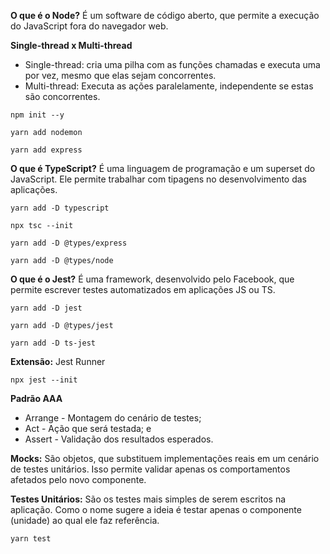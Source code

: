**O que é o Node?** É um software de código aberto, que permite a execução do JavaScript fora do navegador web.

**Single-thread x Multi-thread**
- Single-thread: cria uma pilha com as funções chamadas e executa uma por vez, mesmo que elas sejam concorrentes.
- Multi-thread: Executa as ações paralelamente, independente se estas são concorrentes.

```
npm init --y
```

```
yarn add nodemon
```

```
yarn add express
```

**O que é TypeScript?** É uma linguagem de programação e um superset do JavaScript. Ele permite trabalhar com tipagens no desenvolvimento das aplicações.

```
yarn add -D typescript
```

```
npx tsc --init
```

```
yarn add -D @types/express
```

```
yarn add -D @types/node
```

**O que é o Jest?** É uma framework, desenvolvido pelo Facebook, que permite escrever testes automatizados em aplicações JS ou TS.

```
yarn add -D jest
```

```
yarn add -D @types/jest
```

```
yarn add -D ts-jest
```

**Extensão:** Jest Runner

```
npx jest --init
```

**Padrão AAA** 
- Arrange - Montagem do cenário de testes;
- Act - Ação que será testada; e
- Assert - Validação dos resultados esperados.

**Mocks:** São objetos, que substituem implementações reais em um cenário de testes unitários. Isso permite validar apenas os comportamentos afetados pelo novo componente.

**Testes Unitários:** São os testes mais simples de serem escritos na aplicação. Como o nome sugere a ideia é testar apenas o componente (unidade) ao qual ele faz referência.

```
yarn test
```